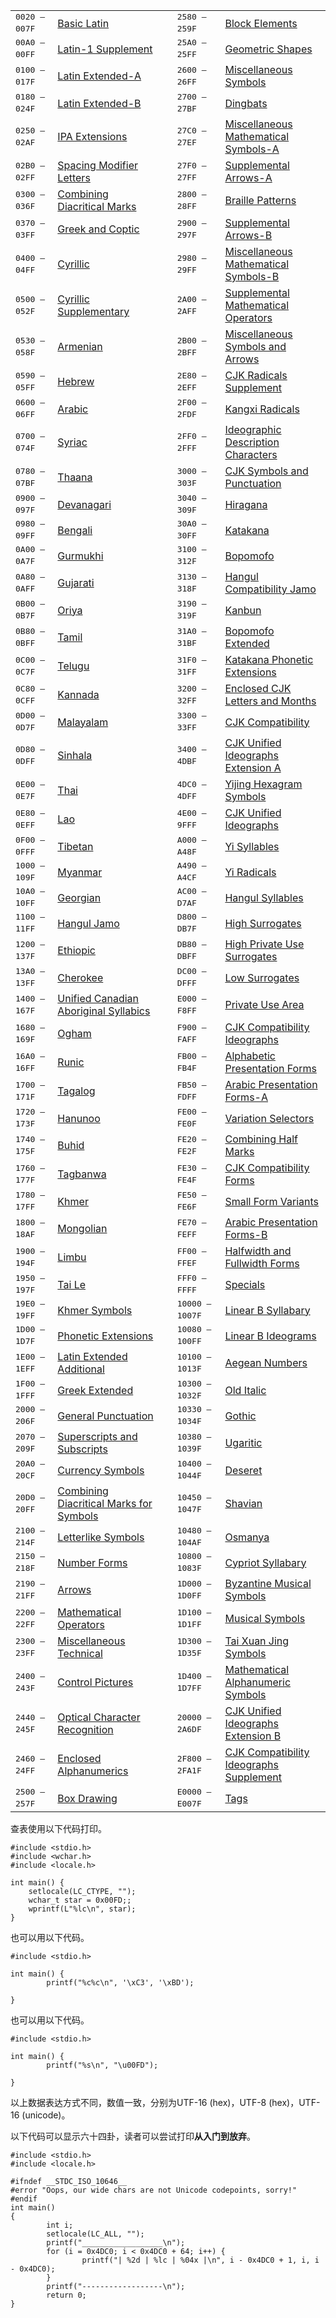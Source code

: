 <table>
<tbody><tr><td><tt>0020 — 007F</tt>&nbsp;&nbsp;</td><td><a href="/r/Unicode/0020-007F">Basic Latin</a></td><td>&nbsp;</td><td><tt>2580 — 259F</tt>&nbsp;&nbsp;</td><td><a href="/r/Unicode/2580-259F">Block Elements</a></td></tr>
<tr><td><tt>00A0 — 00FF</tt>&nbsp;&nbsp;</td><td><a href="/r/Unicode/00A0-00FF">Latin-1 Supplement</a></td><td>&nbsp;</td><td><tt>25A0 — 25FF</tt>&nbsp;&nbsp;</td><td><a href="/r/Unicode/25A0-25FF">Geometric Shapes</a></td></tr>
<tr><td><tt>0100 — 017F</tt>&nbsp;&nbsp;</td><td><a href="/r/Unicode/0100-017F">Latin Extended-A</a></td><td>&nbsp;</td><td><tt>2600 — 26FF</tt>&nbsp;&nbsp;</td><td><a href="/r/Unicode/2600-26FF">Miscellaneous Symbols</a></td></tr>
<tr><td><tt>0180 — 024F</tt>&nbsp;&nbsp;</td><td><a href="/r/Unicode/0180-024F">Latin Extended-B</a></td><td>&nbsp;</td><td><tt>2700 — 27BF</tt>&nbsp;&nbsp;</td><td><a href="/r/Unicode/2700-27BF">Dingbats</a></td></tr>
<tr><td><tt>0250 — 02AF</tt>&nbsp;&nbsp;</td><td><a href="/r/Unicode/0250-02AF">IPA Extensions</a></td><td>&nbsp;</td><td><tt>27C0 — 27EF</tt>&nbsp;&nbsp;</td><td><a href="/r/Unicode/27C0-27EF">Miscellaneous Mathematical Symbols-A</a></td></tr>
<tr><td><tt>02B0 — 02FF</tt>&nbsp;&nbsp;</td><td><a href="/r/Unicode/02B0-02FF">Spacing Modifier Letters</a></td><td>&nbsp;</td><td><tt>27F0 — 27FF</tt>&nbsp;&nbsp;</td><td><a href="/r/Unicode/27F0-27FF">Supplemental Arrows-A</a></td></tr>
<tr><td><tt>0300 — 036F</tt>&nbsp;&nbsp;</td><td><a href="/r/Unicode/0300-036F">Combining Diacritical Marks</a></td><td>&nbsp;</td><td><tt>2800 — 28FF</tt>&nbsp;&nbsp;</td><td><a href="/r/Unicode/2800-28FF">Braille Patterns</a></td></tr>
<tr><td><tt>0370 — 03FF</tt>&nbsp;&nbsp;</td><td><a href="/r/Unicode/0370-03FF">Greek and Coptic</a></td><td>&nbsp;</td><td><tt>2900 — 297F</tt>&nbsp;&nbsp;</td><td><a href="/r/Unicode/2900-297F">Supplemental Arrows-B</a></td></tr>
<tr><td><tt>0400 — 04FF</tt>&nbsp;&nbsp;</td><td><a href="/r/Unicode/0400-04FF">Cyrillic</a></td><td>&nbsp;</td><td><tt>2980 — 29FF</tt>&nbsp;&nbsp;</td><td><a href="/r/Unicode/2980-29FF">Miscellaneous Mathematical Symbols-B</a></td></tr>
<tr><td><tt>0500 — 052F</tt>&nbsp;&nbsp;</td><td><a href="/r/Unicode/0500-052F">Cyrillic Supplementary</a></td><td>&nbsp;</td><td><tt>2A00 — 2AFF</tt>&nbsp;&nbsp;</td><td><a href="/r/Unicode/2A00-2AFF">Supplemental Mathematical Operators</a></td></tr>
<tr><td><tt>0530 — 058F</tt>&nbsp;&nbsp;</td><td><a href="/r/Unicode/0530-058F">Armenian</a></td><td>&nbsp;</td><td><tt>2B00 — 2BFF</tt>&nbsp;&nbsp;</td><td><a href="/r/Unicode/2B00-2BFF">Miscellaneous Symbols and Arrows</a></td></tr>
<tr><td><tt>0590 — 05FF</tt>&nbsp;&nbsp;</td><td><a href="/r/Unicode/0590-05FF">Hebrew</a></td><td>&nbsp;</td><td><tt>2E80 — 2EFF</tt>&nbsp;&nbsp;</td><td><a href="/r/Unicode/2E80-2EFF">CJK Radicals Supplement</a></td></tr>
<tr><td><tt>0600 — 06FF</tt>&nbsp;&nbsp;</td><td><a href="/r/Unicode/0600-06FF">Arabic</a></td><td>&nbsp;</td><td><tt>2F00 — 2FDF</tt>&nbsp;&nbsp;</td><td><a href="/r/Unicode/2F00-2FDF">Kangxi Radicals</a></td></tr>
<tr><td><tt>0700 — 074F</tt>&nbsp;&nbsp;</td><td><a href="/r/Unicode/0700-074F">Syriac</a></td><td>&nbsp;</td><td><tt>2FF0 — 2FFF</tt>&nbsp;&nbsp;</td><td><a href="/r/Unicode/2FF0-2FFF">Ideographic Description Characters</a></td></tr>
<tr><td><tt>0780 — 07BF</tt>&nbsp;&nbsp;</td><td><a href="/r/Unicode/0780-07BF">Thaana</a></td><td>&nbsp;</td><td><tt>3000 — 303F</tt>&nbsp;&nbsp;</td><td><a href="/r/Unicode/3000-303F">CJK Symbols and Punctuation</a></td></tr>
<tr><td><tt>0900 — 097F</tt>&nbsp;&nbsp;</td><td><a href="/r/Unicode/0900-097F">Devanagari</a></td><td>&nbsp;</td><td><tt>3040 — 309F</tt>&nbsp;&nbsp;</td><td><a href="/r/Unicode/3040-309F">Hiragana</a></td></tr>
<tr><td><tt>0980 — 09FF</tt>&nbsp;&nbsp;</td><td><a href="/r/Unicode/0980-09FF">Bengali</a></td><td>&nbsp;</td><td><tt>30A0 — 30FF</tt>&nbsp;&nbsp;</td><td><a href="/r/Unicode/30A0-30FF">Katakana</a></td></tr>
<tr><td><tt>0A00 — 0A7F</tt>&nbsp;&nbsp;</td><td><a href="/r/Unicode/0A00-0A7F">Gurmukhi</a></td><td>&nbsp;</td><td><tt>3100 — 312F</tt>&nbsp;&nbsp;</td><td><a href="/r/Unicode/3100-312F">Bopomofo</a></td></tr>
<tr><td><tt>0A80 — 0AFF</tt>&nbsp;&nbsp;</td><td><a href="/r/Unicode/0A80-0AFF">Gujarati</a></td><td>&nbsp;</td><td><tt>3130 — 318F</tt>&nbsp;&nbsp;</td><td><a href="/r/Unicode/3130-318F">Hangul Compatibility Jamo</a></td></tr>
<tr><td><tt>0B00 — 0B7F</tt>&nbsp;&nbsp;</td><td><a href="/r/Unicode/0B00-0B7F">Oriya</a></td><td>&nbsp;</td><td><tt>3190 — 319F</tt>&nbsp;&nbsp;</td><td><a href="/r/Unicode/3190-319F">Kanbun</a></td></tr>
<tr><td><tt>0B80 — 0BFF</tt>&nbsp;&nbsp;</td><td><a href="/r/Unicode/0B80-0BFF">Tamil</a></td><td>&nbsp;</td><td><tt>31A0 — 31BF</tt>&nbsp;&nbsp;</td><td><a href="/r/Unicode/31A0-31BF">Bopomofo Extended</a></td></tr>
<tr><td><tt>0C00 — 0C7F</tt>&nbsp;&nbsp;</td><td><a href="/r/Unicode/0C00-0C7F">Telugu</a></td><td>&nbsp;</td><td><tt>31F0 — 31FF</tt>&nbsp;&nbsp;</td><td><a href="/r/Unicode/31F0-31FF">Katakana Phonetic Extensions</a></td></tr>
<tr><td><tt>0C80 — 0CFF</tt>&nbsp;&nbsp;</td><td><a href="/r/Unicode/0C80-0CFF">Kannada</a></td><td>&nbsp;</td><td><tt>3200 — 32FF</tt>&nbsp;&nbsp;</td><td><a href="/r/Unicode/3200-32FF">Enclosed CJK Letters and Months</a></td></tr>
<tr><td><tt>0D00 — 0D7F</tt>&nbsp;&nbsp;</td><td><a href="/r/Unicode/0D00-0D7F">Malayalam</a></td><td>&nbsp;</td><td><tt>3300 — 33FF</tt>&nbsp;&nbsp;</td><td><a href="/r/Unicode/3300-33FF">CJK Compatibility</a></td></tr>
<tr><td><tt>0D80 — 0DFF</tt>&nbsp;&nbsp;</td><td><a href="/r/Unicode/0D80-0DFF">Sinhala</a></td><td>&nbsp;</td><td><tt>3400 — 4DBF</tt>&nbsp;&nbsp;</td><td><a href="/r/Unicode/3400-4DBF">CJK Unified Ideographs Extension A</a></td></tr>
<tr><td><tt>0E00 — 0E7F</tt>&nbsp;&nbsp;</td><td><a href="/r/Unicode/0E00-0E7F">Thai</a></td><td>&nbsp;</td><td><tt>4DC0 — 4DFF</tt>&nbsp;&nbsp;</td><td><a href="/r/Unicode/4DC0-4DFF">Yijing Hexagram Symbols</a></td></tr>
<tr><td><tt>0E80 — 0EFF</tt>&nbsp;&nbsp;</td><td><a href="/r/Unicode/0E80-0EFF">Lao</a></td><td>&nbsp;</td><td><tt>4E00 — 9FFF</tt>&nbsp;&nbsp;</td><td><a href="/r/Unicode/4E00-9FFF">CJK Unified Ideographs</a></td></tr>
<tr><td><tt>0F00 — 0FFF</tt>&nbsp;&nbsp;</td><td><a href="/r/Unicode/0F00-0FFF">Tibetan</a></td><td>&nbsp;</td><td><tt>A000 — A48F</tt>&nbsp;&nbsp;</td><td><a href="/r/Unicode/A000-A48F">Yi Syllables</a></td></tr>
<tr><td><tt>1000 — 109F</tt>&nbsp;&nbsp;</td><td><a href="/r/Unicode/1000-109F">Myanmar</a></td><td>&nbsp;</td><td><tt>A490 — A4CF</tt>&nbsp;&nbsp;</td><td><a href="/r/Unicode/A490-A4CF">Yi Radicals</a></td></tr>
<tr><td><tt>10A0 — 10FF</tt>&nbsp;&nbsp;</td><td><a href="/r/Unicode/10A0-10FF">Georgian</a></td><td>&nbsp;</td><td><tt>AC00 — D7AF</tt>&nbsp;&nbsp;</td><td><a href="/r/Unicode/AC00-D7AF">Hangul Syllables</a></td></tr>
<tr><td><tt>1100 — 11FF</tt>&nbsp;&nbsp;</td><td><a href="/r/Unicode/1100-11FF">Hangul Jamo</a></td><td>&nbsp;</td><td><tt>D800 — DB7F</tt>&nbsp;&nbsp;</td><td><a href="/r/Unicode/D800-DB7F">High Surrogates</a></td></tr>
<tr><td><tt>1200 — 137F</tt>&nbsp;&nbsp;</td><td><a href="/r/Unicode/1200-137F">Ethiopic</a></td><td>&nbsp;</td><td><tt>DB80 — DBFF</tt>&nbsp;&nbsp;</td><td><a href="/r/Unicode/DB80-DBFF">High Private Use Surrogates</a></td></tr>
<tr><td><tt>13A0 — 13FF</tt>&nbsp;&nbsp;</td><td><a href="/r/Unicode/13A0-13FF">Cherokee</a></td><td>&nbsp;</td><td><tt>DC00 — DFFF</tt>&nbsp;&nbsp;</td><td><a href="/r/Unicode/DC00-DFFF">Low Surrogates</a></td></tr>
<tr><td><tt>1400 — 167F</tt>&nbsp;&nbsp;</td><td><a href="/r/Unicode/1400-167F">Unified Canadian Aboriginal Syllabics</a></td><td>&nbsp;</td><td><tt>E000 — F8FF</tt>&nbsp;&nbsp;</td><td><a href="/r/Unicode/E000-F8FF">Private Use Area</a></td></tr>
<tr><td><tt>1680 — 169F</tt>&nbsp;&nbsp;</td><td><a href="/r/Unicode/1680-169F">Ogham</a></td><td>&nbsp;</td><td><tt>F900 — FAFF</tt>&nbsp;&nbsp;</td><td><a href="/r/Unicode/F900-FAFF">CJK Compatibility Ideographs</a></td></tr>
<tr><td><tt>16A0 — 16FF</tt>&nbsp;&nbsp;</td><td><a href="/r/Unicode/16A0-16FF">Runic</a></td><td>&nbsp;</td><td><tt>FB00 — FB4F</tt>&nbsp;&nbsp;</td><td><a href="/r/Unicode/FB00-FB4F">Alphabetic Presentation Forms</a></td></tr>
<tr><td><tt>1700 — 171F</tt>&nbsp;&nbsp;</td><td><a href="/r/Unicode/1700-171F">Tagalog</a></td><td>&nbsp;</td><td><tt>FB50 — FDFF</tt>&nbsp;&nbsp;</td><td><a href="/r/Unicode/FB50-FDFF">Arabic Presentation Forms-A</a></td></tr>
<tr><td><tt>1720 — 173F</tt>&nbsp;&nbsp;</td><td><a href="/r/Unicode/1720-173F">Hanunoo</a></td><td>&nbsp;</td><td><tt>FE00 — FE0F</tt>&nbsp;&nbsp;</td><td><a href="/r/Unicode/FE00-FE0F">Variation Selectors</a></td></tr>
<tr><td><tt>1740 — 175F</tt>&nbsp;&nbsp;</td><td><a href="/r/Unicode/1740-175F">Buhid</a></td><td>&nbsp;</td><td><tt>FE20 — FE2F</tt>&nbsp;&nbsp;</td><td><a href="/r/Unicode/FE20-FE2F">Combining Half Marks</a></td></tr>
<tr><td><tt>1760 — 177F</tt>&nbsp;&nbsp;</td><td><a href="/r/Unicode/1760-177F">Tagbanwa</a></td><td>&nbsp;</td><td><tt>FE30 — FE4F</tt>&nbsp;&nbsp;</td><td><a href="/r/Unicode/FE30-FE4F">CJK Compatibility Forms</a></td></tr>
<tr><td><tt>1780 — 17FF</tt>&nbsp;&nbsp;</td><td><a href="/r/Unicode/1780-17FF">Khmer</a></td><td>&nbsp;</td><td><tt>FE50 — FE6F</tt>&nbsp;&nbsp;</td><td><a href="/r/Unicode/FE50-FE6F">Small Form Variants</a></td></tr>
<tr><td><tt>1800 — 18AF</tt>&nbsp;&nbsp;</td><td><a href="/r/Unicode/1800-18AF">Mongolian</a></td><td>&nbsp;</td><td><tt>FE70 — FEFF</tt>&nbsp;&nbsp;</td><td><a href="/r/Unicode/FE70-FEFF">Arabic Presentation Forms-B</a></td></tr>
<tr><td><tt>1900 — 194F</tt>&nbsp;&nbsp;</td><td><a href="/r/Unicode/1900-194F">Limbu</a></td><td>&nbsp;</td><td><tt>FF00 — FFEF</tt>&nbsp;&nbsp;</td><td><a href="/r/Unicode/FF00-FFEF">Halfwidth and Fullwidth Forms</a></td></tr>
<tr><td><tt>1950 — 197F</tt>&nbsp;&nbsp;</td><td><a href="/r/Unicode/1950-197F">Tai Le</a></td><td>&nbsp;</td><td><tt>FFF0 — FFFF</tt>&nbsp;&nbsp;</td><td><a href="/r/Unicode/FFF0-FFFF">Specials</a></td></tr>
<tr><td><tt>19E0 — 19FF</tt>&nbsp;&nbsp;</td><td><a href="/r/Unicode/19E0-19FF">Khmer Symbols</a></td><td>&nbsp;</td><td><tt>10000 — 1007F</tt>&nbsp;&nbsp;</td><td><a href="/r/Unicode/10000-1007F">Linear B Syllabary</a></td></tr>
<tr><td><tt>1D00 — 1D7F</tt>&nbsp;&nbsp;</td><td><a href="/r/Unicode/1D00-1D7F">Phonetic Extensions</a></td><td>&nbsp;</td><td><tt>10080 — 100FF</tt>&nbsp;&nbsp;</td><td><a href="/r/Unicode/10080-100FF">Linear B Ideograms</a></td></tr>
<tr><td><tt>1E00 — 1EFF</tt>&nbsp;&nbsp;</td><td><a href="/r/Unicode/1E00-1EFF">Latin Extended Additional</a></td><td>&nbsp;</td><td><tt>10100 — 1013F</tt>&nbsp;&nbsp;</td><td><a href="/r/Unicode/10100-1013F">Aegean Numbers</a></td></tr>
<tr><td><tt>1F00 — 1FFF</tt>&nbsp;&nbsp;</td><td><a href="/r/Unicode/1F00-1FFF">Greek Extended</a></td><td>&nbsp;</td><td><tt>10300 — 1032F</tt>&nbsp;&nbsp;</td><td><a href="/r/Unicode/10300-1032F">Old Italic</a></td></tr>
<tr><td><tt>2000 — 206F</tt>&nbsp;&nbsp;</td><td><a href="/r/Unicode/2000-206F">General Punctuation</a></td><td>&nbsp;</td><td><tt>10330 — 1034F</tt>&nbsp;&nbsp;</td><td><a href="/r/Unicode/10330-1034F">Gothic</a></td></tr>
<tr><td><tt>2070 — 209F</tt>&nbsp;&nbsp;</td><td><a href="/r/Unicode/2070-209F">Superscripts and Subscripts</a></td><td>&nbsp;</td><td><tt>10380 — 1039F</tt>&nbsp;&nbsp;</td><td><a href="/r/Unicode/10380-1039F">Ugaritic</a></td></tr>
<tr><td><tt>20A0 — 20CF</tt>&nbsp;&nbsp;</td><td><a href="/r/Unicode/20A0-20CF">Currency Symbols</a></td><td>&nbsp;</td><td><tt>10400 — 1044F</tt>&nbsp;&nbsp;</td><td><a href="/r/Unicode/10400-1044F">Deseret</a></td></tr>
<tr><td><tt>20D0 — 20FF</tt>&nbsp;&nbsp;</td><td><a href="/r/Unicode/20D0-20FF">Combining Diacritical Marks for Symbols</a></td><td>&nbsp;</td><td><tt>10450 — 1047F</tt>&nbsp;&nbsp;</td><td><a href="/r/Unicode/10450-1047F">Shavian</a></td></tr>
<tr><td><tt>2100 — 214F</tt>&nbsp;&nbsp;</td><td><a href="/r/Unicode/2100-214F">Letterlike Symbols</a></td><td>&nbsp;</td><td><tt>10480 — 104AF</tt>&nbsp;&nbsp;</td><td><a href="/r/Unicode/10480-104AF">Osmanya</a></td></tr>
<tr><td><tt>2150 — 218F</tt>&nbsp;&nbsp;</td><td><a href="/r/Unicode/2150-218F">Number Forms</a></td><td>&nbsp;</td><td><tt>10800 — 1083F</tt>&nbsp;&nbsp;</td><td><a href="/r/Unicode/10800-1083F">Cypriot Syllabary</a></td></tr>
<tr><td><tt>2190 — 21FF</tt>&nbsp;&nbsp;</td><td><a href="/r/Unicode/2190-21FF">Arrows</a></td><td>&nbsp;</td><td><tt>1D000 — 1D0FF</tt>&nbsp;&nbsp;</td><td><a href="/r/Unicode/1D000-1D0FF">Byzantine Musical Symbols</a></td></tr>
<tr><td><tt>2200 — 22FF</tt>&nbsp;&nbsp;</td><td><a href="/r/Unicode/2200-22FF">Mathematical Operators</a></td><td>&nbsp;</td><td><tt>1D100 — 1D1FF</tt>&nbsp;&nbsp;</td><td><a href="/r/Unicode/1D100-1D1FF">Musical Symbols</a></td></tr>
<tr><td><tt>2300 — 23FF</tt>&nbsp;&nbsp;</td><td><a href="/r/Unicode/2300-23FF">Miscellaneous Technical</a></td><td>&nbsp;</td><td><tt>1D300 — 1D35F</tt>&nbsp;&nbsp;</td><td><a href="/r/Unicode/1D300-1D35F">Tai Xuan Jing Symbols</a></td></tr>
<tr><td><tt>2400 — 243F</tt>&nbsp;&nbsp;</td><td><a href="/r/Unicode/2400-243F">Control Pictures</a></td><td>&nbsp;</td><td><tt>1D400 — 1D7FF</tt>&nbsp;&nbsp;</td><td><a href="/r/Unicode/1D400-1D7FF">Mathematical Alphanumeric Symbols</a></td></tr>
<tr><td><tt>2440 — 245F</tt>&nbsp;&nbsp;</td><td><a href="/r/Unicode/2440-245F">Optical Character Recognition</a></td><td>&nbsp;</td><td><tt>20000 — 2A6DF</tt>&nbsp;&nbsp;</td><td><a href="/r/Unicode/20000-2A6DF">CJK Unified Ideographs Extension B</a></td></tr>
<tr><td><tt>2460 — 24FF</tt>&nbsp;&nbsp;</td><td><a href="/r/Unicode/2460-24FF">Enclosed Alphanumerics</a></td><td>&nbsp;</td><td><tt>2F800 — 2FA1F</tt>&nbsp;&nbsp;</td><td><a href="/r/Unicode/2F800-2FA1F">CJK Compatibility Ideographs Supplement</a></td></tr>
<tr><td><tt>2500 — 257F</tt>&nbsp;&nbsp;</td><td><a href="/r/Unicode/2500-257F">Box Drawing</a></td><td>&nbsp;</td><td><tt>E0000 — E007F</tt>&nbsp;&nbsp;</td><td><a href="/r/Unicode/E0000-E007F">Tags</a></td></tr>
</tbody></table>

查表使用以下代码打印。
```
#include <stdio.h>
#include <wchar.h>
#include <locale.h>

int main() {
    setlocale(LC_CTYPE, "");
    wchar_t star = 0x00FD;;
    wprintf(L"%lc\n", star);
}
```
也可以用以下代码。
```
#include <stdio.h>

int main() {
        printf("%c%c\n", '\xC3', '\xBD');

}
```
也可以用以下代码。
```
#include <stdio.h>

int main() {
        printf("%s\n", "\u00FD");

}
```
以上数据表达方式不同，数值一致，分别为UTF-16 (hex)，UTF-8 (hex)，UTF-16 (unicode)。

以下代码可以显示六十四卦，读者可以尝试打印<strong>从入门到放弃</strong>。
```
#include <stdio.h>
#include <locale.h>

#ifndef __STDC_ISO_10646__
#error "Oops, our wide chars are not Unicode codepoints, sorry!"
#endif
int main()
{
        int i;
        setlocale(LC_ALL, "");
        printf("__________________\n");
        for (i = 0x4DC0; i < 0x4DC0 + 64; i++) {
                printf("| %2d | %lc | %04x |\n", i - 0x4DC0 + 1, i, i - 0x4DC0);
        }
        printf("------------------\n");
        return 0;
}
```
